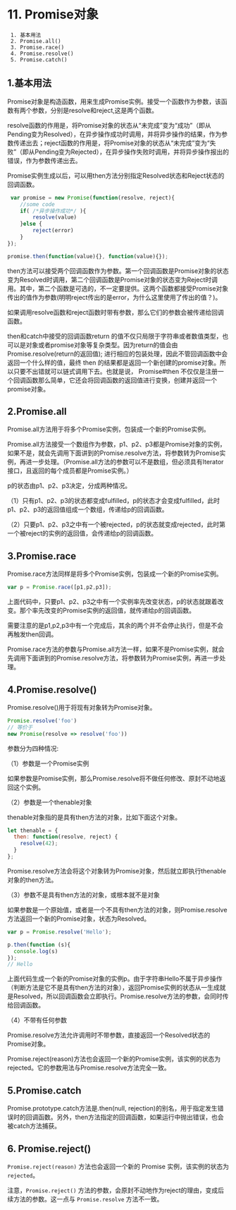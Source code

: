 # 11. Promise对象

```
 1. 基本用法
 2. Promise.all()
 3. Promise.race()
 4. Promise.resolve()
 5. Promise.catch()
```

## 1.基本用法
Promise对象是构造函数，用来生成Promise实例。接受一个函数作为参数，该函数有两个参数，分别是resolve和reject,这是两个函数。  

resolve函数的作用是，将Promise对象的状态从“未完成”变为“成功”（即从Pending变为Resolved），在异步操作成功时调用，并将异步操作的结果，作为参数传递出去；reject函数的作用是，将Promise对象的状态从“未完成”变为“失败”（即从Pending变为Rejected），在异步操作失败时调用，并将异步操作报出的错误，作为参数传递出去。  

Promise实例生成以后，可以用then方法分别指定Resolved状态和Reject状态的回调函数。    

```javascript
 var promise = new Promise(function(resolve, reject){
    //some code
    if( /*异步操作成功*/ ){
        resolve(value)
    }else {
        reject(error)
    }
});

promise.then(function(value){}, function(value){});
```  
then方法可以接受两个回调函数作为参数。第一个回调函数是Promise对象的状态变为Resolved时调用，第二个回调函数是Promise对象的状态变为Reject时调用。其中，第二个函数是可选的，不一定要提供。这两个函数都接受Promise对象传出的值作为参数(明明reject传出的是error，为什么这里使用了传出的值？)。  

如果调用resolve函数和reject函数时带有参数，那么它们的参数会被传递给回调函数。

then和catch中接受的回调函数return 的值不仅只局限于字符串或者数值类型，也可以是对象或者promise对象等复杂类型。因为return的值会由 Promise.resolve(return的返回值); 进行相应的包装处理，因此不管回调函数中会返回一个什么样的值，最终 then 的结果都是返回一个新创建的promise对象。所以只要不出错就可以链式调用下去。也就是说， Promise#then 不仅仅是注册一个回调函数那么简单，它还会将回调函数的返回值进行变换，创建并返回一个promise对象。  


## 2.Promise.all
Promise.all方法用于将多个Promise实例，包装成一个新的Promise实例。

Promise.all方法接受一个数组作为参数，p1、p2、p3都是Promise对象的实例，如果不是，就会先调用下面讲到的Promise.resolve方法，将参数转为Promise实例，再进一步处理。（Promise.all方法的参数可以不是数组，但必须具有Iterator接口，且返回的每个成员都是Promise实例。）

p的状态由p1、p2、p3决定，分成两种情况。

（1）只有p1、p2、p3的状态都变成fulfilled，p的状态才会变成fulfilled，此时p1、p2、p3的返回值组成一个数组，传递给p的回调函数。

（2）只要p1、p2、p3之中有一个被rejected，p的状态就变成rejected，此时第一个被reject的实例的返回值，会传递给p的回调函数。


## 3.Promise.race
Promise.race方法同样是将多个Promise实例，包装成一个新的Promise实例。  

```javascript
var p = Promise.race([p1,p2,p3]);
```  

上面代码中，只要p1、p2、p3之中有一个实例率先改变状态，p的状态就跟着改变。那个率先改变的Promise实例的返回值，就传递给p的回调函数。  

需要注意的是p1,p2,p3中有一个完成后，其余的两个并不会停止执行，但是不会再触发then回调。  

Promise.race方法的参数与Promise.all方法一样，如果不是Promise实例，就会先调用下面讲到的Promise.resolve方法，将参数转为Promise实例，再进一步处理。


## 4.Promise.resolve()
Promise.resolve()用于将现有对象转为Promise对象。  

```javascript
Promise.resolve('foo')
// 等价于
new Promise(resolve => resolve('foo'))
```  

参数分为四种情况:  

（1）参数是一个Promise实例

如果参数是Promise实例，那么Promise.resolve将不做任何修改、原封不动地返回这个实例。

（2）参数是一个thenable对象

thenable对象指的是具有then方法的对象，比如下面这个对象。

```javascript
let thenable = {
  then: function(resolve, reject) {
    resolve(42);
  }
};
```

Promise.resolve方法会将这个对象转为Promise对象，然后就立即执行thenable对象的then方法。  

（3）参数不是具有then方法的对象，或根本就不是对象

如果参数是一个原始值，或者是一个不具有then方法的对象，则Promise.resolve方法返回一个新的Promise对象，状态为Resolved。  

```javascript
var p = Promise.resolve('Hello');

p.then(function (s){
  console.log(s)
});
// Hello
```  

上面代码生成一个新的Promise对象的实例p。由于字符串Hello不属于异步操作（判断方法是它不是具有then方法的对象），返回Promise实例的状态从一生成就是Resolved，所以回调函数会立即执行。Promise.resolve方法的参数，会同时传给回调函数。  

（4）不带有任何参数

Promise.resolve方法允许调用时不带参数，直接返回一个Resolved状态的Promise对象。  

Promise.reject(reason)方法也会返回一个新的Promise实例，该实例的状态为rejected。它的参数用法与Promise.resolve方法完全一致。



## 5.Promise.catch  

Promise.prototype.catch方法是.then(null, rejection)的别名，用于指定发生错误时的回调函数。另外，then方法指定的回调函数，如果运行中抛出错误，也会被catch方法捕获。

## 6. Promise.reject()  

`Promise.reject(reason)` 方法也会返回一个新的 Promise 实例，该实例的状态为 `rejected`。

注意，`Promise.reject()` 方法的参数，会原封不动地作为reject的理由，变成后续方法的参数。这一点与 `Promise.resolve` 方法不一致。
